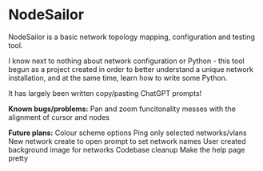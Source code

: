 # NodeSailor

NodeSailor is a basic network topology mapping, configuration and testing tool.  

I know next to nothing about network configuration or Python - this tool begun as a project created in order to better understand a unique network installation, and at the same time, learn how to write some Python.

It has largely been written copy/pasting ChatGPT prompts!    


**Known bugs/problems:**
    Pan and zoom funcitonality messes with the alignment of cursor and nodes

**Future plans:**
    Colour scheme options
    Ping only selected networks/vlans
    New network create to open prompt to set network names
    User created background image for networks
    Codebase cleanup
    Make the help page pretty

